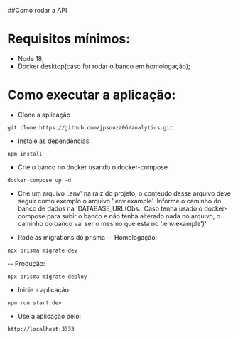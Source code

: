 ##Como rodar a API

# Requisitos mínimos:
- Node 18;
- Docker desktop(caso for rodar o banco em homologação);

# Como executar a aplicação:
- Clone a aplicação
```
git clone https://github.com/jpsouza06/analytics.git
```

- Instale as dependências
```
npm install
```

- Crie o banco no docker usando o docker-compose
```
docker-compose up -d
```

- Crie um arquivo '.env' na raiz do projeto, o conteudo desse arquivo deve 
seguir como exemplo o arquivo '.env.example'. Informe o caminho do banco de 
dados na 'DATABASE_URL(Obs.: Caso tenha usado o docker-compose para subir o banco
e não tenha alterado nada no arquivo, o caminho do banco vai ser o mesmo que esta no
'.env.example')'

- Rode as migrations do prisma
-- Homologação:
```
npx prisma migrate dev
```
-- Produção:
```
npx prisma migrate deploy
```

- Inicie a aplicação:
```
npm run start:dev
```

- Use a aplicação pelo:
```
http://localhost:3333
```

